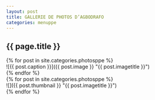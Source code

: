 ```yaml
---
layout: post
title: GALLERIE DE PHOTOS D’AGBODRAFO
categories: menuppe
---
```


## {{ page.title }}

<div id="sliderFrame" markdown="1">
<div id="slider" markdown="1">
{% for post in site.categories.photosppe %}
 <div class="figure" markdown="1">
  ![{{ post.caption }}]({{ post.image }} "{{ post.imagetitle }}")
 </div>
{% endfor %}
</div>
<div id="thumbs">
  {% for post in site.categories.photosppe %}
  <div class="thumb">
   ![]({{ post.thumbnail }} "{{ post.imagetitle }}")
  </div>   
  {% endfor %}  
</div>
</div>